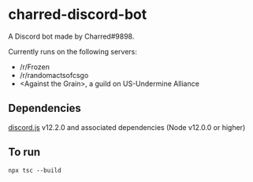 # charred-discord-bot

A Discord bot made by Charred#9898.

Currently runs on the following servers:

* /r/Frozen
* /r/randomactsofcsgo
* \<Against the Grain\>, a guild on US-Undermine Alliance

## Dependencies

[discord.js](https://www.npmjs.com/package/discord.js) v12.2.0 and associated dependencies (Node v12.0.0 or higher)

## To run

`npx tsc --build` 